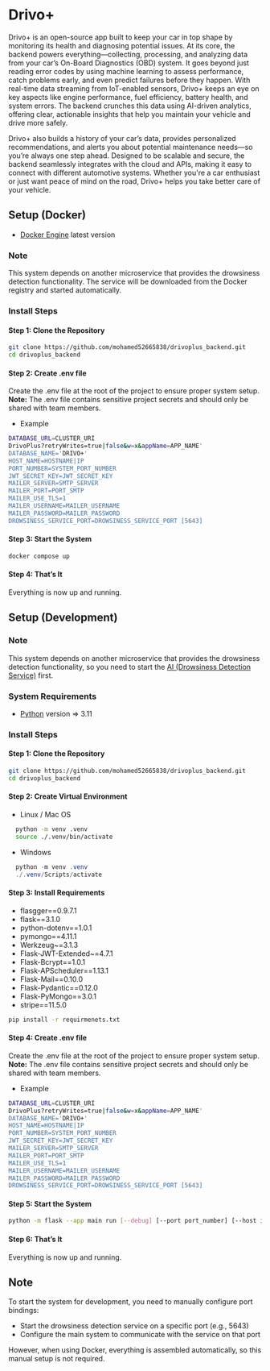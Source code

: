 # Drivo+
<p>
Drivo+ is an open-source app built to keep your car in top shape by monitoring its health and diagnosing potential issues. At its core, the backend powers everything—collecting, processing, and analyzing data from your car’s On-Board Diagnostics (OBD) system. It goes beyond just reading error codes by using machine learning to assess performance, catch problems early, and even predict failures before they happen.
With real-time data streaming from IoT-enabled sensors, Drivo+ keeps an eye on key aspects like engine performance, fuel efficiency, battery health, and system errors. The backend crunches this data using AI-driven analytics, offering clear, actionable insights that help you maintain your vehicle and drive more safely.

Drivo+ also builds a history of your car’s data, provides personalized recommendations, and alerts you about potential maintenance needs—so you’re always one step ahead. Designed to be scalable and secure, the backend seamlessly integrates with the cloud and APIs, making it easy to connect with different automotive systems. Whether you're a car enthusiast or just want peace of mind on the road, Drivo+ helps you take better care of your vehicle.
</p>

## Setup (Docker)
+ [Docker Engine](https://docs.docker.com/get-started/get-docker/) latest version
### Note
This system depends on another microservice that provides the drowsiness detection functionality. The service will be downloaded from the Docker registry and started automatically.

### Install Steps
#### Step 1: Clone the Repository
```bash
git clone https://github.com/mohamed52665838/drivoplus_backend.git
cd drivoplus_backend
```
#### Step 2: Create .env file
<p>
    Create the .env file at the root of the project to ensure proper system setup. <br>
    <b>Note:</b> The .env file contains sensitive project secrets and should only be shared with team members.
</p>

* Example
```bash
DATABASE_URL=CLUSTER_URI
DrivoPlus?retryWrites=true|false&w=x&appName=APP_NAME'
DATABASE_NAME='DRIVO+'
HOST_NAME=HOSTNAME|IP
PORT_NUMBER=SYSTEM_PORT_NUMBER
JWT_SECRET_KEY=JWT_SECRET_KEY
MAILER_SERVER=SMTP_SERVER
MAILER_PORT=PORT_SMTP
MAILER_USE_TLS=1
MAILER_USERNAME=MAILER_USERNAME
MAILER_PASSWORD=MAILER_PASSWORD
DROWSINESS_SERVICE_PORT=DROWSINESS_SERVICE_PORT [5643]

```


#### Step 3: Start the System
```bash
docker compose up
```
#### Step 4: That’s It
Everything is now up and running.




## Setup (Development)

### Note
This system depends on another microservice that provides the drowsiness detection functionality, so you need to start the [AI (Drowsiness Detection Service)](https://github.com/mohamed52665838/socket-drivo_plus) first.

### System Requirements
+ [Python](https://www.python.org/downloads/) version => 3.11

### Install Steps
#### Step 1: Clone the Repository
```bash
git clone https://github.com/mohamed52665838/drivoplus_backend.git
cd drivoplus_backend
```
#### Step 2: Create Virtual Environment
- Linux / Mac OS
```bash
  python -m venv .venv
  source ./.venv/bin/activate
```
- Windows

```powershell
  python -m venv .venv
  ./.venv/Scripts/activate
```

#### Step 3: Install Requirements
* flasgger==0.9.7.1
* flask==3.1.0
* python-dotenv==1.0.1
* pymongo==4.11.1
* Werkzeug~=3.1.3
* Flask-JWT-Extended~=4.7.1
* Flask-Bcrypt==1.0.1
* Flask-APScheduler==1.13.1
* Flask-Mail==0.10.0
* Flask-Pydantic==0.12.0
* Flask-PyMongo==3.0.1
* stripe==11.5.0

```bash
pip install -r requirmenets.txt
```
#### Step 4: Create .env file
<p>
    Create the .env file at the root of the project to ensure proper system setup. <br>
    <b>Note:</b> The .env file contains sensitive project secrets and should only be shared with team members.
</p>

* Example
```bash
DATABASE_URL=CLUSTER_URI
DrivoPlus?retryWrites=true|false&w=x&appName=APP_NAME'
DATABASE_NAME='DRIVO+'
HOST_NAME=HOSTNAME|IP
PORT_NUMBER=SYSTEM_PORT_NUMBER
JWT_SECRET_KEY=JWT_SECRET_KEY
MAILER_SERVER=SMTP_SERVER
MAILER_PORT=PORT_SMTP
MAILER_USE_TLS=1
MAILER_USERNAME=MAILER_USERNAME
MAILER_PASSWORD=MAILER_PASSWORD
DROWSINESS_SERVICE_PORT=DROWSINESS_SERVICE_PORT [5643]

```

#### Step 5: Start the System
```bash
python -m flask --app main run [--debug] [--port port_number] [--host ip | hostname]
```
#### Step 6: That’s It
Everything is now up and running.

## Note
To start the system for development, you need to manually configure port bindings:
* Start the drowsiness detection service on a specific port (e.g., 5643)
* Configure the main system to communicate with the service on that port

However, when using Docker, everything is assembled automatically, so this manual setup is not required.
